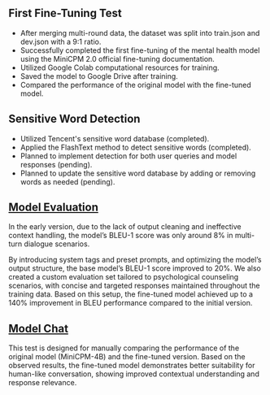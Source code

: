 ## First Fine-Tuning Test
- After merging multi-round data, the dataset was split into train.json and dev.json with a 9:1 ratio.
- Successfully completed the first fine-tuning of the mental health model using the MiniCPM 2.0 official fine-tuning documentation.
- Utilized Google Colab computational resources for training.
- Saved the model to Google Drive after training.
- Compared the performance of the original model with the fine-tuned model.

## Sensitive Word Detection
- Utilized Tencent's sensitive word database (completed).
- Applied the FlashText method to detect sensitive words (completed).
- Planned to implement detection for both user queries and model responses (pending).
- Planned to update the sensitive word database by adding or removing words as needed (pending).

## [Model Evaluation](./evaluation/README.md)

In the early version, due to the lack of output cleaning and ineffective context handling, the model’s BLEU-1 score was only around 8% in multi-turn dialogue scenarios.

By introducing system tags and preset prompts, and optimizing the model’s output structure, the base model’s BLEU-1 score improved to 20%. We also created a custom evaluation set tailored to psychological counseling scenarios, with concise and targeted responses maintained throughout the training data. Based on this setup, the fine-tuned model achieved up to a 140% improvement in BLEU performance compared to the initial version.

## [Model Chat](./model_chat/README.md)
This test is designed for manually comparing the performance of the original model (MiniCPM-4B) and the fine-tuned version. Based on the observed results, the fine-tuned model demonstrates better suitability for human-like conversation, showing improved contextual understanding and response relevance.